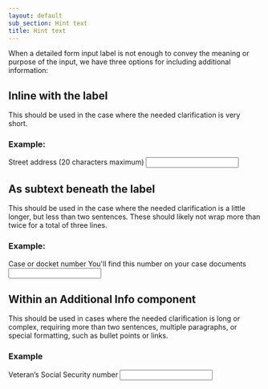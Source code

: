 ```yaml
---
layout: default
sub_section: Hint text
title: Hint text
---
```


When a detailed form input label is not enough to convey the meaning or purpose of the input, we have three options for including additional information:

## Inline with the label
This should be used in the case where the needed clarification is very short.
### Example:

<div class="site-showcase">
  <form class="usa-form">
    <label class="vads-u-margin-top--0" for="input-type-text">Street address (20 characters maximum)</label>
    <input class="usa-input" id="input-type-text" name="input-type-text" type="text">
  </form>
</div>

## As subtext beneath the label
This should be used in the case where the needed clarification is a little longer, but less than two sentences. These should likely not wrap more than twice for a total of three lines.
### Example:

<div class="site-showcase">
  <form class="usa-form">
    <label class="vads-u-margin-top--0" for="input-type-text">
      Case or docket number
      <span class="vads-u-color--gray-medium vads-u-display--block">
        You'll find this number on your case documents
      </span>
    </label>
    <input class="usa-input" name="input-type-text" type="text">
  </form>
</div>

## Within an Additional Info component
This should be used in cases where the needed clarification is long or complex, requiring more than two sentences, multiple paragraphs, or special formatting, such as bullet points or links.
### Example

<div class="site-showcase">
  <form class="usa-form">
    <label class="vads-u-margin-top--0" for="input-type-text">
      Veteran’s Social Security number
    </label>
    <input class="usa-input" name="input-type-text" type="text">
    <div id="AdditionalInfoDemo-HintText"
      data-label="Why is this required?"
      data-content="We need the Veteran’s Social Security number or tax identification number to process the application when it’s submitted online, but it’s not a requirement to apply for the program."
    >
  </form>
</div>
